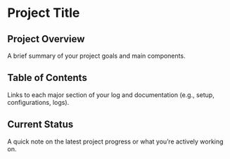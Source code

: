 # Project Title

## Project Overview
A brief summary of your project goals and main components.

## Table of Contents
Links to each major section of your log and documentation (e.g., setup, configurations, logs).

## Current Status
A quick note on the latest project progress or what you’re actively working on.
